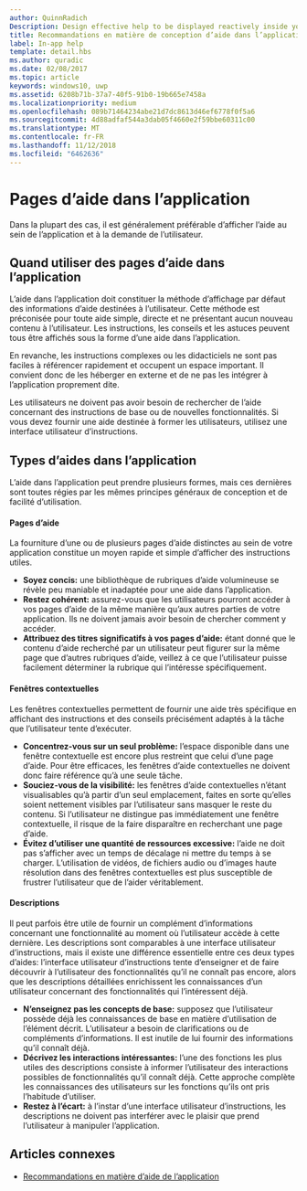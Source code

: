```yaml
---
author: QuinnRadich
Description: Design effective help to be displayed reactively inside your app.
title: Recommandations en matière de conception d’aide dans l’application
label: In-app help
template: detail.hbs
ms.author: quradic
ms.date: 02/08/2017
ms.topic: article
keywords: windows10, uwp
ms.assetid: 6208b71b-37a7-40f5-91b0-19b665e7458a
ms.localizationpriority: medium
ms.openlocfilehash: 089b71464234abe21d7dc8613d46ef6778f0f5a6
ms.sourcegitcommit: 4d88adfaf544a3dab05f4660e2f59bbe60311c00
ms.translationtype: MT
ms.contentlocale: fr-FR
ms.lasthandoff: 11/12/2018
ms.locfileid: "6462636"
---
```

# <a name="in-app-help-pages"></a>Pages d’aide dans l’application

Dans la plupart des cas, il est généralement préférable d’afficher l’aide au sein de l’application et à la demande de l’utilisateur.

## <a name="when-to-use-in-app-help-pages"></a>Quand utiliser des pages d’aide dans l’application

L’aide dans l’application doit constituer la méthode d’affichage par défaut des informations d’aide destinées à l’utilisateur. Cette méthode est préconisée pour toute aide simple, directe et ne présentant aucun nouveau contenu à l’utilisateur. Les instructions, les conseils et les astuces peuvent tous être affichés sous la forme d’une aide dans l’application.

En revanche, les instructions complexes ou les didacticiels ne sont pas faciles à référencer rapidement et occupent un espace important. Il convient donc de les héberger en externe et de ne pas les intégrer à l’application proprement dite.

Les utilisateurs ne doivent pas avoir besoin de rechercher de l’aide concernant des instructions de base ou de nouvelles fonctionnalités. Si vous devez fournir une aide destinée à former les utilisateurs, utilisez une interface utilisateur d’instructions.

## <a name="types-of-in-app-help"></a>Types d’aides dans l’application

L’aide dans l’application peut prendre plusieurs formes, mais ces dernières sont toutes régies par les mêmes principes généraux de conception et de facilité d’utilisation.

#### <a name="help-pages"></a>Pages d’aide

La fourniture d’une ou de plusieurs pages d’aide distinctes au sein de votre application constitue un moyen rapide et simple d’afficher des instructions utiles.

-   **Soyez concis:** une bibliothèque de rubriques d’aide volumineuse se révèle peu maniable et inadaptée pour une aide dans l’application.
-   **Restez cohérent:** assurez-vous que les utilisateurs pourront accéder à vos pages d’aide de la même manière qu’aux autres parties de votre application. Ils ne doivent jamais avoir besoin de chercher comment y accéder.
-   **Attribuez des titres significatifs à vos pages d’aide:** étant donné que le contenu d’aide recherché par un utilisateur peut figurer sur la même page que d’autres rubriques d’aide, veillez à ce que l’utilisateur puisse facilement déterminer la rubrique qui l’intéresse spécifiquement.


#### <a name="popups"></a>Fenêtres contextuelles

Les fenêtres contextuelles permettent de fournir une aide très spécifique en affichant des instructions et des conseils précisément adaptés à la tâche que l’utilisateur tente d’exécuter.

-   **Concentrez-vous sur un seul problème:** l’espace disponible dans une fenêtre contextuelle est encore plus restreint que celui d’une page d’aide. Pour être efficaces, les fenêtres d’aide contextuelles ne doivent donc faire référence qu’à une seule tâche.
-   **Souciez-vous de la visibilité:** les fenêtres d’aide contextuelles n’étant visualisables qu’à partir d’un seul emplacement, faites en sorte qu’elles soient nettement visibles par l’utilisateur sans masquer le reste du contenu. Si l’utilisateur ne distingue pas immédiatement une fenêtre contextuelle, il risque de la faire disparaître en recherchant une page d’aide.
-   **Évitez d’utiliser une quantité de ressources excessive:** l’aide ne doit pas s’afficher avec un temps de décalage ni mettre du temps à se charger. L’utilisation de vidéos, de fichiers audio ou d’images haute résolution dans des fenêtres contextuelles est plus susceptible de frustrer l’utilisateur que de l’aider véritablement.

#### <a name="descriptions"></a>Descriptions

Il peut parfois être utile de fournir un complément d’informations concernant une fonctionnalité au moment où l’utilisateur accède à cette dernière. Les descriptions sont comparables à une interface utilisateur d’instructions, mais il existe une différence essentielle entre ces deux types d’aides: l’interface utilisateur d’instructions tente d’enseigner et de faire découvrir à l’utilisateur des fonctionnalités qu’il ne connaît pas encore, alors que les descriptions détaillées enrichissent les connaissances d’un utilisateur concernant des fonctionnalités qui l’intéressent déjà.

-   **N’enseignez pas les concepts de base:** supposez que l’utilisateur possède déjà les connaissances de base en matière d’utilisation de l’élément décrit. L’utilisateur a besoin de clarifications ou de compléments d’informations. Il est inutile de lui fournir des informations qu’il connaît déjà.
-   **Décrivez les interactions intéressantes:** l’une des fonctions les plus utiles des descriptions consiste à informer l’utilisateur des interactions possibles de fonctionnalités qu’il connaît déjà. Cette approche complète les connaissances des utilisateurs sur les fonctions qu’ils ont pris l’habitude d’utiliser.
-   **Restez à l’écart:** à l’instar d’une interface utilisateur d’instructions, les descriptions ne doivent pas interférer avec le plaisir que prend l’utilisateur à manipuler l’application.

## <a name="related-articles"></a>Articles connexes

* [Recommandations en matière d’aide de l’application](guidelines-for-app-help.md)
